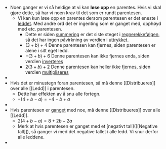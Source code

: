 - Noen ganger er vi så heldige at vi kan **løse opp** en parentes. Hvis vi skal gjøre dette, så har vi noen krav til det som er rundt parentesen.
	- Vi kan kun løse opp en parentes dersom parentesen er det eneste i [leddet]([[Ledd]]). Med andre ord det er ingenting som er ganget med, opphøyd med etc. parentesen.
		- Dette er siden [summering]([[Summering]]) er det siste steget i [regnerekkefølgen]([[Regnerekkefølge]]), så det har ingen påvirkning av verdien i [uttrykket]([[Uttrykk]]).
		- $(3+b)+4$ Denne parentesen kan fjernes, siden parentesen er alene i sitt eget ledd.
		- $-(3+b)+6$ Denne parentesen kan ikke fjernes enda, siden verdien [inverteres]([[Invers]])
		- $2(3+b)+2$ Denne parentesen kan heller ikke fjernes, siden verdien [multipliseres]([[Multiplikasjon]])
-
- Hvis det er minustegn foran parentesen, så må denne [[Distribueres]] over alle [[Ledd]] i parentesen.
	- Dette har effekten av å snu alle fortegn.
	- $-(4+b-a)=-4-b+a$
-
- Hvis parentesen er [ganget]([[Multiplikasjon]]) med noe, må denne [[Distribueres]] over alle [[Ledd]].
	- $2(4+b-a)=8+2b-2a$
	- Merk at hvis parentesen er ganget med et [negativt tall]([[Negative tall]]), så ganger vi med det negative tallet i alle ledd. Vi snur derfor alle leddene.
-